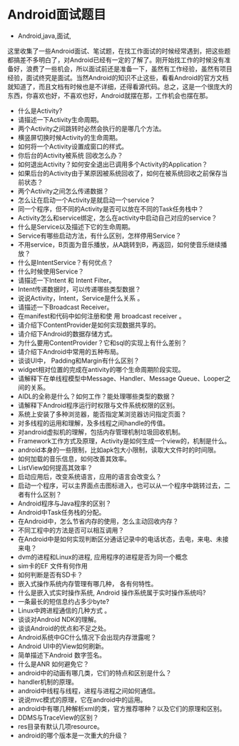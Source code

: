 # Android面试题目
- Android,java,面试,


这里收集了一些Android面试、笔试题，在找工作面试的时候经常遇到，把这些题都搞差不多明白了，对Android已经有一定的了解了。刚开始找工作的时候没有准备好，浪费了一些机会，所以面试前还是准备一下，虽然有工作经验，虽然有项目经验，面试终究是面试。当然Android的知识不止这些，看看Android的官方文档就知道了，而且文档有时候也是不详细，还得看源代码。总之，这是一个很庞大的东西，你喜欢也好，不喜欢也好，Android就摆在那，工作机会也摆在那。


 - 什么是Activity?
 - 请描述一下Activity生命周期。
 - 两个Activity之间跳转时必然会执行的是哪几个方法。
 - 横竖屏切换时候Activity的生命周期。
 - 如何将一个Activity设置成窗口的样式。
 - 你后台的Activity被系统 回收怎么办？
 - 如何退出Activity？如何安全退出已调用多个Activity的Application？
 - 如果后台的Activity由于某原因被系统回收了，如何在被系统回收之前保存当前状态？
 - 两个Activity之间怎么传递数据？
 - 怎么让在启动一个Activity是就启动一个service？
 - 同一个程序，但不同的Activity是否可以放在不同的Task任务栈中？
 - Activity怎么和service绑定，怎么在activity中启动自己对应的service？
 - 什么是Service以及描述下它的生命周期。
 - Service有哪些启动方法，有什么区别，怎样停用Service？
 - 不用service，B页面为音乐播放，从A跳转到B，再返回，如何使音乐继续播放？
 - 什么是IntentService？有何优点？
 - 什么时候使用Service？
 - 请描述一下Intent 和 Intent Filter。
 - Intent传递数据时，可以传递哪些类型数据？
 - 说说Activity，Intent，Service是什么关系 。
 - 请描述一下Broadcast Receiver。
 - 在manifest和代码中如何注册和使 用 broadcast receiver 。
 - 请介绍下ContentProvider是如何实现数据共享的。
 - 请介绍下Android的数据存储方式。
 - 为什么要用ContentProvider？它和sql的实现上有什么差别？
 - 请介绍下Android中常用的五种布局。
 - 谈谈UI中， Padding和Margin有什么区别？
 - widget相对位置的完成在antivity的哪个生命周期阶段实现。
 - 请解释下在单线程模型中Message、Handler、Message Queue、Looper之间的关系。
 - AIDL的全称是什么？如何工作？能处理哪些类型的数据？
 - 请解释下Android程序运行时权限与文件系统权限的区别。
 - 系统上安装了多种浏览器，能否指定某浏览器访问指定页面？
 - 对多线程的运用和理解，及多线程之间handle的传值。
 - 对android虚拟机的理解，包括内存管理机制垃圾回收机制。
 - Framework工作方式及原理，Activity是如何生成一个view的，机制是什么。
 - android本身的一些限制，比如apk包大小限制，读取大文件时的时间限。
 - 如何加载的音乐信息，如何改善其效率。
 - ListView如何提高其效率？
 - 启动应用后，改变系统语言，应用的语言会改变么？
 - 启动一个程序，可以主界面点击图标进入，也可以从一个程序中跳转过去，二者有什么区别？
 - Android程序与Java程序的区别？
 - Android中Task任务栈的分配。
 - 在Android中，怎么节省内存的使用，怎么主动回收内存？
 - 不同工程中的方法是否可以相互调用？
 - 在Android中是如何实现判断区分通话记录中的电话状态，去电，来电、未接来电？
 - dvm的进程和Linux的进程, 应用程序的进程是否为同一个概念
 - sim卡的EF 文件有何作用
 - 如何判断是否有SD卡？
 - 嵌入式操作系统内存管理有哪几种， 各有何特性。
 - 什么是嵌入式实时操作系统, Android 操作系统属于实时操作系统吗?
 - 一条最长的短信息约占多少byte? 
 - Linux中跨进程通信的几种方式 。
 - 谈谈对Android NDK的理解。
 - 谈谈Android的优点和不足之处。
 - Android系统中GC什么情况下会出现内存泄露呢？
 - Android UI中的View如何刷新。
 - 简单描述下Android 数字签名。
 - 什么是ANR 如何避免它？
 - android中的动画有哪几类，它们的特点和区别是什么？
 - handler机制的原理。
 - android中线程与线程，进程与进程之间如何通信。
 - 说说mvc模式的原理，它在android中的运用。
 - android中有哪几种解析xml的类，官方推荐哪种？以及它们的原理和区别。
 - DDMS与TraceView的区别？ 
 - res目录有默认几项resource。
 - android的哪个版本是一次重大的升级？

